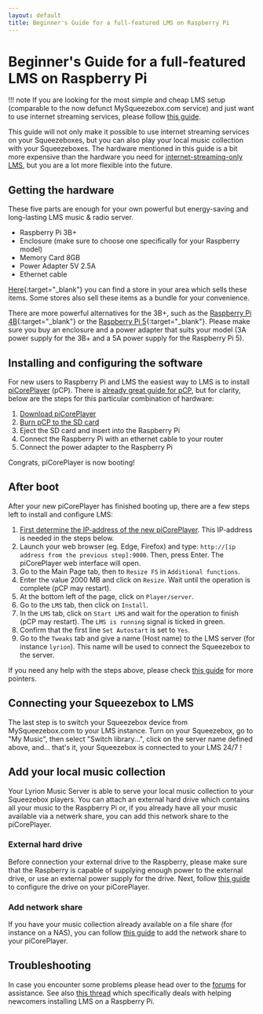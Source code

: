 ```yaml
---
layout: default
title: Beginner's Guide for a full-featured LMS on Raspberry Pi
---
```


# Beginner's Guide for a full-featured LMS on Raspberry Pi

!!! note
    If you are looking for the most simple and cheap LMS setup (comparable to the now defunct MySqueezebox.com service) and just want to use internet streaming services, please follow [this guide](beginners-guide-lms-on-raspberry-pi.md).

This guide will not only make it possible to use internet streaming services on your Squeezeboxes, but you can also play your local music collection with your Squeezeboxes. The hardware mentioned in this guide is a bit more expensive than the hardware you need for [internet-streaming-only LMS](beginners-guide-lms-on-raspberry-pi.md), but you are a lot more flexible into the future.  

## Getting the hardware

These five parts are enough for your own powerful but energy-saving and long-lasting LMS music & radio server.

- Raspberry Pi 3B+
- Enclosure (make sure to choose one specifically for your Raspberry model)
- Memory Card 8GB
- Power Adapter 5V 2.5A
- Ethernet cable

[Here](https://www.raspberrypi.com/products/raspberry-pi-3-model-b-plus/#find-reseller){:target="_blank"} you can find a store in your area which sells these items. Some stores also sell these items as a bundle for your convenience.

There are more powerful alternatives for the 3B+, such as the [Raspberry Pi 4B](https://www.raspberrypi.com/products/raspberry-pi-4-model-b/#find-reseller){:target="_blank"} or the [Raspberry Pi 5](https://www.raspberrypi.com/products/raspberry-pi-5/#find-reseller){:target="_blank"}. Please make sure you buy an enclosure and a power adapter that suits your model (3A power supply for the 3B+ and a 5A power supply for the Raspberry Pi 5).

## Installing and configuring the software

For new users to Raspberry Pi and LMS the easiest way to LMS is to install [piCorePlayer](https://www.picoreplayer.org/) (pCP). There is [already great guide for pCP](https://docs.picoreplayer.org/getting-started/), but for clarity, below are the steps for this particular combination of hardware:

1. [Download piCorePlayer](https://docs.picoreplayer.org/how-to/download_picoreplayer/)
2. [Burn pCP to the SD card](https://docs.picoreplayer.org/how-to/burn_pcp_onto_a_sd_card/)
3. Eject the SD card and insert into the Raspberry Pi
4. Connect the Raspberry Pi with an ethernet cable to your router
5. Connect the power adapter to the Raspberry Pi

Congrats, piCorePlayer is now booting!

## After boot

After your new piCorePlayer has finished booting up, there are a few steps left to install and configure LMS:

1. [First determine the IP-address of the new piCorePlayer](https://docs.picoreplayer.org/how-to/determine_your_pcp_ip_address/). This IP-address is needed in the steps below.
2. Launch your web browser (eg. Edge, Firefox) and type: `http://[ip address from the previous step]:9000`. Then, press Enter. The piCorePlayer web interface will open.
3. Go to the Main Page tab, then to `Resize FS` in `Additional functions`.
4. Enter the value 2000 MB and click on `Resize`. Wait until the operation is complete (pCP may restart).
5. At the bottom left of the page, click on `Player/server`.
6. Go to the `LMS` tab, then click on `Install`.
7. In the `LMS` tab, click on `Start LMS` and wait for the operation to finish (pCP may restart). The `LMS is running` signal is ticked in green.
8. Confirm that the first line `Set Autostart` is set to `Yes`.
9. Go to the `Tweaks` tab and give a name (Host name) to the LMS server (for instance `lyrion`). This name will be used to connect the Squeezebox to the server.

If you need any help with the steps above, please check [this guide](https://docs.picoreplayer.org/how-to/install_lms/) for more pointers.

## Connecting your Squeezebox to LMS

The last step is to switch your Squeezebox device from MySqueezebox.com to your LMS instance. Turn on your Squeezebox, go to "My Music", then select "Switch library...", click on the server name defined above, and... that's it, your Squeezebox is connected to your LMS 24/7 !

## Add your local music collection

Your Lyrion Music Server is able to serve your local music collection to your Squeezebox players. You can attach an external hard drive which contains all your music to the Raspberry Pi or, if you already have all your music available via a netwerk share, you can add this network share to the piCorePlayer.

### External hard drive

Before connection your external drive to the Raspberry, please make sure that the Raspberry is capable of supplying enough power to the external drive, or use an external power supply for the drive. Next, follow [this guide](https://docs.picoreplayer.org/how-to/add_4tb_usb_hdd/) to configure the drive on your piCorePlayer.

### Add network share

If you have your music collection already available on a file share (for instance on a NAS), you can follow [this guide](https://docs.picoreplayer.org/how-to/add_network_share/) to add the network share to your piCorePlayer.

## Troubleshooting

In case you encounter some problems please head over to the [forums](https://forums.slimdevices.com) for assistance. See also [this thread](https://forums.slimdevices.com/forum/user-forums/general-discussion/1668970-new-to-lms-get-help-here-installing-on-a-raspberry-pi/) which specifically deals with helping newcomers installing LMS on a Raspberry Pi.
